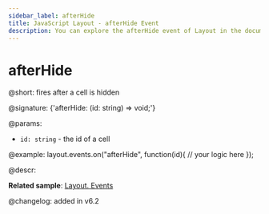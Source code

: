 ```yaml
---
sidebar_label: afterHide
title: JavaScript Layout - afterHide Event 
description: You can explore the afterHide event of Layout in the documentation of the DHTMLX JavaScript UI library. Browse developer guides and API reference, try out code examples and live demos, and download a free 30-day evaluation version of DHTMLX Suite.
---
```


# afterHide

@short: fires after a cell is hidden

@signature: {'afterHide: (id: string) => void;'}

@params:
- `id: string` - the id of a cell

@example:
layout.events.on("afterHide", function(id){
	// your logic here
});

@descr:

**Related sample**: [Layout. Events](https://snippet.dhtmlx.com/fyxw0map)

@changelog:
added in v6.2
